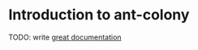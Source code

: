 # Introduction to ant-colony

TODO: write [great documentation](http://jacobian.org/writing/what-to-write/)

